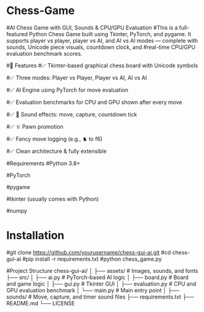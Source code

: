 # Chess-Game
#AI Chess Game with GUI, Sounds & CPU/GPU Evaluation
#This is a full-featured Python Chess Game built using Tkinter, PyTorch, and pygame. It supports player vs player, player vs AI, and AI vs AI modes — complete with sounds, Unicode piece visuals, countdown clock, and #real-time CPU/GPU evaluation benchmark scores.

#🧠 Features
#✅ Tkinter-based graphical chess board with Unicode symbols

#✅ Three modes: Player vs Player, Player vs AI, AI vs AI

#✅ AI Engine using PyTorch for move evaluation

#✅ Evaluation benchmarks for CPU and GPU shown after every move

#✅ 🎵 Sound effects: move, capture, countdown tick

#✅ ♕ Pawn promotion

#✅ Fancy move logging (e.g., ♞ to f6)

#✅ Clean architecture & fully extensible

#Requirements
#Python 3.8+

#PyTorch

#pygame

#tkinter (usually comes with Python)

#numpy

# Installation
#git clone https://github.com/yourusername/chess-gui-ai.git
#cd chess-gui-ai
#pip install -r requirements.txt
#python chess_game.py

#Project Structure
chess-gui-ai/
│
├── assets/               # Images, sounds, and fonts
├── src/
│   ├── ai.py             # PyTorch-based AI logic
│   ├── board.py          # Board and game logic
│   ├── gui.py            # Tkinter GUI
│   ├── evaluation.py     # CPU and GPU evaluation benchmark
│   └── main.py           # Main entry point
│
├── sounds/               # Move, capture, and timer sound files
├── requirements.txt
├── README.md
└── LICENSE


